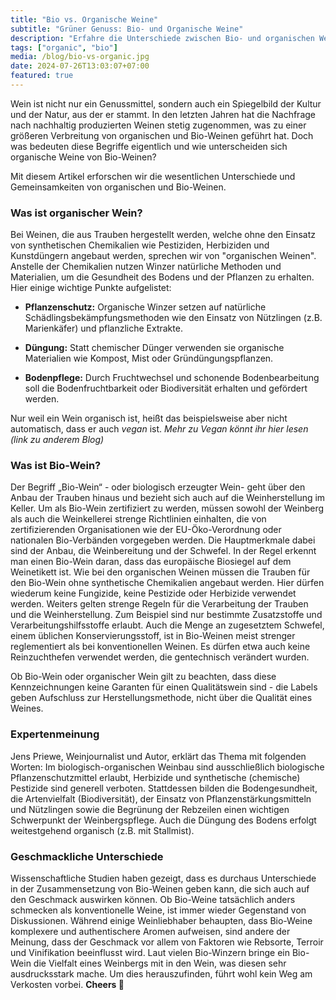 ```yaml
---
title: "Bio vs. Organische Weine"
subtitle: "Grüner Genuss: Bio- und Organische Weine"
description: "Erfahre die Unterschiede zwischen Bio- und organischen Weinen, ihre Herstellungsmethoden und welchen Einfluss diese auf den Geschmack haben. Perfekt für Genießer und Profis."
tags: ["organic", "bio"]
media: /blog/bio-vs-organic.jpg
date: 2024-07-26T13:03:07+07:00
featured: true
---
```


Wein ist nicht nur ein Genussmittel, sondern auch ein Spiegelbild der Kultur und der Natur, aus der er stammt. In den letzten Jahren hat die Nachfrage nach nachhaltig produzierten Weinen stetig zugenommen, was zu einer größeren Verbreitung von organischen und Bio-Weinen geführt hat. Doch was bedeuten diese Begriffe eigentlich und wie unterscheiden sich organische Weine von Bio-Weinen? 

Mit diesem Artikel erforschen wir die wesentlichen Unterschiede und Gemeinsamkeiten von organischen und Bio-Weinen.


### Was ist organischer Wein?

Bei Weinen, die aus Trauben hergestellt werden, welche ohne den Einsatz von synthetischen Chemikalien wie Pestiziden, Herbiziden und Kunstdüngern angebaut werden, sprechen wir von "organischen Weinen". Anstelle der Chemikalien nutzen Winzer natürliche Methoden und Materialien, um die Gesundheit des Bodens und der Pflanzen zu erhalten. Hier einige wichtige Punkte aufgelistet:

- **Pflanzenschutz:** Organische Winzer setzen auf natürliche Schädlingsbekämpfungsmethoden wie den Einsatz von Nützlingen (z.B. Marienkäfer) und pflanzliche Extrakte.

- **Düngung:** Statt chemischer Dünger verwenden sie organische Materialien wie Kompost, Mist oder Gründüngungspflanzen.

- **Bodenpflege:** Durch Fruchtwechsel und schonende Bodenbearbeitung soll die Bodenfruchtbarkeit oder Biodiversität erhalten und gefördert werden.

Nur weil ein Wein organisch ist, heißt das beispielsweise aber nicht automatisch, dass er auch *vegan* ist. *Mehr zu Vegan könnt ihr hier lesen (link zu anderem Blog)*


### Was ist Bio-Wein?

Der Begriff „Bio-Wein“ - oder biologisch erzeugter Wein- geht über den Anbau der Trauben hinaus und bezieht sich auch auf die Weinherstellung im Keller. Um als Bio-Wein zertifiziert zu werden, müssen sowohl der Weinberg als auch die Weinkellerei strenge Richtlinien einhalten, die von zertifizierenden Organisationen wie der EU-Öko-Verordnung oder nationalen Bio-Verbänden vorgegeben werden. Die Hauptmerkmale dabei sind der Anbau, die Weinbereitung und der Schwefel. In der Regel erkennt man einen Bio-Wein daran, dass das europäische Biosiegel auf dem Weinetikett ist.
Wie bei den organischen Weinen müssen die Trauben für den Bio-Wein ohne synthetische Chemikalien angebaut werden. Hier dürfen wiederum keine Fungizide, keine Pestizide oder Herbizide verwendet werden. Weiters gelten strenge Regeln für die Verarbeitung der Trauben und die Weinherstellung. Zum Beispiel sind nur bestimmte Zusatzstoffe und Verarbeitungshilfsstoffe erlaubt. Auch die Menge an zugesetztem Schwefel, einem üblichen Konservierungsstoff, ist in Bio-Weinen meist strenger reglementiert als bei konventionellen Weinen. Es dürfen etwa auch keine Reinzuchthefen verwendet werden, die gentechnisch verändert wurden. 

Ob Bio-Wein oder organischer Wein gilt zu beachten, dass diese Kennzeichnungen keine Garanten für einen Qualitätswein sind - die Labels geben Aufschluss zur Herstellungsmethode, nicht über die Qualität eines Weines.


### Expertenmeinung

Jens Priewe, Weinjournalist und Autor, erklärt das Thema mit folgenden Worten: Im biologisch-organischen Weinbau sind ausschließlich biologische Pflanzenschutzmittel erlaubt, Herbizide und synthetische (chemische) Pestizide sind generell verboten. Stattdessen bilden die Bodengesundheit, die Artenvielfalt (Biodiversität), der Einsatz von Pflanzenstärkungsmitteln und Nützlingen sowie die Begrünung der Rebzeilen einen wichtigen Schwerpunkt der Weinbergspflege. Auch die Düngung des Bodens erfolgt weitestgehend organisch (z.B. mit Stallmist).


### Geschmackliche Unterschiede

Wissenschaftliche Studien haben gezeigt, dass es durchaus Unterschiede in der Zusammensetzung von Bio-Weinen geben kann, die sich auch auf den Geschmack auswirken können. Ob Bio-Weine tatsächlich anders schmecken als konventionelle Weine, ist immer wieder Gegenstand von Diskussionen. Während einige Weinliebhaber behaupten, dass Bio-Weine komplexere und authentischere Aromen aufweisen, sind andere der Meinung, dass der Geschmack vor allem von Faktoren wie Rebsorte, Terroir und Vinifikation beeinflusst wird. Laut vielen Bio-Winzern bringe ein Bio-Wein die Vielfalt eines Weinbergs mit in den Wein, was diesen sehr ausdrucksstark mache. 
Um dies herauszufinden, führt wohl kein Weg am Verkosten vorbei. **Cheers 🍷**
